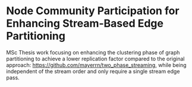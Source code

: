# Node Community Participation for Enhancing Stream-Based Edge Partitioning

MSc Thesis work focusing on enhancing the clustering phase of graph partitioning to achieve a lower replication factor compared to the original approach: https://github.com/mayerrn/two_phase_streaming, while being independent of the stream order and only require a single stream edge pass. 
